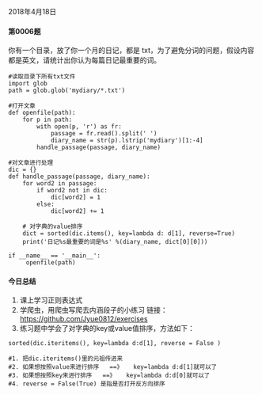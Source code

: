 2018年4月18日
#### 第0006题
你有一个目录，放了你一个月的日记，都是 txt，为了避免分词的问题，假设内容都是英文，请统计出你认为每篇日记最重要的词。

```
#读取目录下所有txt文件
import glob
path = glob.glob('mydiary/*.txt')

#打开文章
def openfile(path):
    for p in path:
        with open(p, 'r') as fr:
            passage = fr.read().split(' ')
            diary_name = str(p).lstrip('mydiary')[1:-4]
        handle_passage(passage, diary_name)

#对文章进行处理
dic = {}
def handle_passage(passage, diary_name):
    for word2 in passage:
        if word2 not in dic:
            dic[word2] = 1
        else:
            dic[word2] += 1

    # 对字典的value排序
    dict = sorted(dic.items(), key=lambda d: d[1], reverse=True)
    print('日记%s最重要的词是%s' %(diary_name, dict[0][0]))

if __name__ == '__main__':
     openfile(path)
```

#### 今日总结
1. 课上学习正则表达式
2. 学爬虫，用爬虫写爬去内涵段子的小练习 链接：https://github.com/Jyue0812/exercises
2. 练习题中学会了对字典的key或value值排序，方法如下：

```
sorted(dic.iteritems(), key=lambda d:d[1], reverse = False )

#1. 把dic.iteritems()里的元祖传进来
#2. 如果想按照value来进行排序   ==》   key=lambda d:d[1]就可以了
#3. 如果想按照key来进行排序   ==》   key=lambda d:d[0]就可以了
#4. reverse = False(True) 是指是否打开反方向排序
```